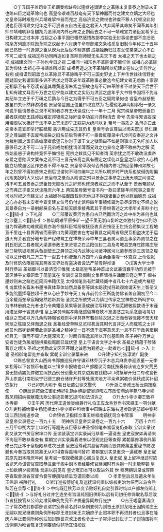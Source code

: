 <!-- { "loadSidebar": true } -->
　　○丁丑国子监司业王祖嫡奏修缺典以隆继述谓建文之革除未复景泰之附录未正也略曰臣之疑革除何也  高皇帝艰难百战奄有天下挈神器而付之建文立嫡之大经也  文皇帝际时艰危兴兵靖难挈神器而完之  高庙济变之微权也钟虡不移人代顿没此何说也臣窃谓建文纪年之不可泯者五自古无道之君天人共弃闻革其命矣不闻革其年引师曰靖难明非复讎胡为追薄海内外已奉之正朔而去之不可一靖难宣力诸臣妄希芧土日构建文之过本非  成祖之心事平固已幡然感悟故鄙李实独无封事谕吏部不念旧恶榜条方列旋即除毁革除之议起于六月庚午命府部建文条格悉复旧制今年称三十五年而已然皆一时逢迎之臣从谀为此后世不察遂谓  成祖独断归过君父使亲亲之心不白不可二或谓  成祖定鼎功同再造如复革除则师疑无名夫天下者  太祖之天下也太祖之视  成祖建文同一子孙也今日之视  二祖同一祖宗也不革除谓不能仰体  成祖心必革除其为仰体  太祖心乎书靖难所以彰  成祖再造之功不革除所以纪建文在位之实何悖之有矧  成祖谟烈昭垂岂以革除显不革除晦乎不可三国史野史上下并传世往往信野史而疑国史若谓国事多讳不若求之野耳夫年既革除事必散逸今纪建文者无虑数十家谬无相承至有不忍读者逞其雌黄遂淆朱紫岂细故也哉不可四革除者不过使天下后世不复知有建文耳而千万世之后宁能以建文之实历为洪武之虚年乎大书特书固将不免与其纪年立史于千万禩之后孰与今日之为得乎不可五臣之疑附录何也  睿皇帝赫怒振旅虽曰失计然非游猎也  景皇帝监国正位虽曰权宜然为  社稷也名异两朝事归一录又何说乎臣谓景泰之录不可附者亦有五伏读成化十一年十二月  宪宗纯皇帝敕廷臣曰曩者朕叔郕王践祚戡难定邦寝疾之际奸臣幸功妄兴谗构请去  帝号  先帝寻知诬妄深用悔恨以次抵奸于法不幸上宾未即举正朕嗣大统间以复  帝号一事质之  圣母亦曰此  先帝本意宜即举行朕祗服  慈训用成先志其仍复  皇帝号会议尊谥以闻夫既加  恭仁康定之尊谥而不去废帝郕戾之旧名前后背拂不可一臣尝反覆录中凡涉问安奉迎之文并为裁削闻之耆旧盖编摩者承望云尔时于谦王文之狱固曰不如是则事出无名吁加人以恶侈已之功不可二诗于兄弟戒勿相犹谓弟薄而兄效之也景帝之薄不敢曲为之解  英宗始虽惑于谗构终竟怀乎悔恨在  宪宗之敕具见不知者谓  英宗犹之而不敢改没虞帝亲爱之意贻汉文粟布之讥不可三晋元宋高岂真有戡定之续徒以皇皇之际收拾人心稍能立功故虽区区作史者不得不与之  景皇帝萃涣倾否外攘内修北狩回銮神州如故七年之烈曾不得如晋宋之例后世谓何不可四编年之义所以明岁时严统系也故僣伪附偏闰附夷狄附大义也以  景皇帝之录而从附谓之舛以景泰之事参之正统天顺之间谓之淆不可五且景泰之忠臣皆天顺改元之奸邪也修录者咸正之而不从至于  景泰帝顾从之而弗正乎臣又伏读隆庆六年上  两宫圣母徽号诏书内一款曰革除年间死事之臣有司以时祀之而建文以  太祖嫡孙临御四载别无他过不得援诸臣之例以慰幽魄恐  成祖之心亦必有未安者今宜复建文位号仍付史馆将四年事绩修辑为录尽废野史不经之说其景泰自为一录削郕戾旧名与正统天顺承接弗紊其于善继善述之大孝所关非眇小也＜锍-釒＞下礼部
　　○工部覆议黄河为患自古已然而治河之难中州为甚何也其地沙壅土＜锍-釒＞修筑既难平原多旷一望千里无崇山复岭之束独恃卷扫以列防自为悍蔽故功难就而费亦滋今据科臣常居敬抚臣衷贞吉按臣王世扬会勘集议工程地亘千里连十县界两省而唐家口为黄河要害在考城曹县之间两省居民互相盗决尤于运道火有关者宜分地专管严程修筑工在祥符荣泽中牟三县者属河道佥事余希周领之在封丘阳武二县者属大梁道参政王来贤领之在兰阳仪封二县及考城县芝麻庄陈隆庄唐家口帮筑堤坝属兵备副使王之屏领之河内武陟沁河诸冲属河北道参政徐三畏领之堤坝以丈计者凡三万三千一百五十约费至八万四千六百余金事竣一体查叙  上命依拟及时修筑依限报完其两省交界处有盗决者设法严禁毋得推诿
　　○戊寅大学士申时行恭进  圣祖御书以备清览仰惟我  太祖高皇帝圣神首出文武兼资巍乎功烈光被于寰区焕乎文章昭垂于简册其在  宝训实录及御制文集臣皆得庄诵而仰窥之至于  御书墨妙则未之睹也近简阅书籍伏见  太祖御笔尚有贮藏经阁中者凡七十六道或片楮短札或累牍长篇朱书墨书真体草体灿然具备臣等舆水跽读拭目疏观难谓天生上智圣又多能吮墨挥毫独超千古从心应手妙夺天工有非前代帝王所能仿佛者盖自国初至今二百余载而奎章宸翰宛然若新其殆  圣灵之所依凭以为镇世传家之宝神物之所呵护以为书林册府之光者也乃令典籍臣吴果等装潢成册注写释文不揣芜陋敬跋数语于末谨用进呈仰干睿览恭惟  皇上学务缉熙孝隆继述留神卷帙不忘游艺之功系念羹墙每切绍庭之志如以万几余暇特赐省观则手泽具存有若剑舄衣冠之旧而音容恍接不啻天球琬琰之陈臣又绎而思之我  圣祖经营草昧总览枢机当其时代言非乏人而载笔之士非阙员也然犹勤劳若此则是圣祖之精神无一日不流于海宇意念无一息不在于政务宏纲细目无一事而不周详大庭深宫无一时而自暇逸其所以开创基图贻  圣子神孙万世之安者岂徒负扆凝旒拱揖指麾而已哉伏望  皇上于语言文字之中求  圣祖之精蕴于陟降著存之顷法  圣祖之忧勤此又区区芹曝之诚愿为觐扬之一助者也＜锍-釒＞入  上谕  圣祖御笔留览并查取  累朝宝训宝录藁来进
　　○升建宁知府张淳湖广副使
　　○赐总督宣大山西尚书郑雒巡抚许守谦邓林乔沉子木总兵麻贵李迎恩董一元李如松等以下各银币有差以三镇岁市报竣也○户部覆议河南抚按奏称该省连岁灾荒民食无措请蠲免停徵宜照狭西例分别量允其京边紧要钱粮以□税抵解开归二府改食长芦山东盐引南阳汝宁归德三府仓储许开封等处重灾地方平籴煮粥收价侯秋成买补诏依拟行
　　○己卯祭大明于  朝日坛遣公徐文璧代
　　○升浙江参政王桥云南按察使
　　○庚辰巡按浙江御史傅好礼劾乡绅副使吴遵晦左布政使陶幼学苑马寺少卿戴凤翔招纳投献蔑法欺公事迹彰著乞提问如法诏许之
　　○升太仆寺少卿王致祥本寺卿
　　○壬午祭  历代帝王遣侯吴继爵行礼伯王应龙毛登尚书宋纁王一鹗分献○升吏科都给事中杨廷相太仆寺少卿户科给事中田畴山东海右道参政吏部郎中黎邦琰江西饶南道参政
　　○命锦衣卫指挥佥事王继祖南镇抚司佥书管事
　　明神宗显皇帝实录卷之一百九十五
　明神宗显皇帝实录卷之一百九十六
　　万历十六年三月甲申朔大学士申时行等题先该臣等恭进圣祖御笔奉旨留览仍查取  宝训实录钦此又该文书房官宋坤口传  圣谕装潢宝训实录尚冠恭看一遍请去  皇史宬安如再请来不尚冠不敢恭看查有  累朝宝训实录藁着进来以便观览臣等查得  累朝纂修事例凡纂修已完正本于皇极殿恭进次日送  皇史宬尊藏其副留内阁而毁其原藁盖重秘书防洩漏也今奉旨取具原藁无从可得查得嘉靖间曾将  累朝宝训实录重录一遍藏奉  皇史宬其原先旧本隆庆年间  皇考尝一取视收藏道心阁后复送入  皇史宬  皇上留神继述时欲省览乞命该管官查取恭进至于阁中副本累经纂修官繙阅时有污损一时未能整顿  皇上如欲朝夕披阅除  武宗以前见有  皇史宬旧本可以取进外其  世  穆两朝训录或容臣等查取誊录各官督令誊写便册陆绩呈览谨回奏以闻
　　○  孝肃皇后忌辰遣永年伯王伟诣  裕陵行礼
　　○浙江巡按傅好礼及巡抚温纯俱以综核吏治为任而义乌令熊秋芳在会荐＜锍-釒＞中纯既迁秋芳以变节败好礼自劾引罪时纯以户部左侍郎上＜锍-釒＞与好礼分过并乞连坐有旨温纯照旧供职以后有司初任修饰取名荐后改节者抚按官从公论劾准简举例免究不许畏避异同故行庇护
　　○吉王翊銮奏请庶二子常汶改封郡爵部议谓宗室奏请名封以条例要例为则吉王原封龙阳王因嫡弟庄王无嗣以庶兄继袭则条例所称郡王进封亲王次嫡庶子止照本职不再进封者也且事在隆庆六年正要例所称例后加封照世次改正者也令王一子常淳已封世子二子封镇国将军法例俱为吻合辄复违例妄请似非所宜诏如议
